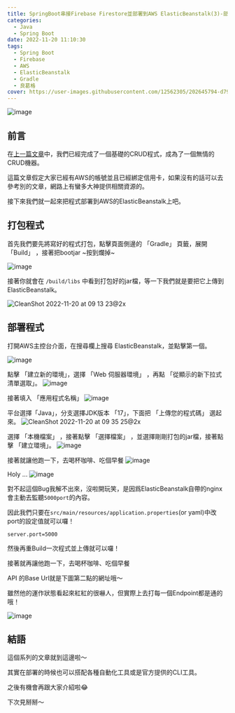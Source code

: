 ```yaml
---
title: SpringBoot串接Firebase Firestore並部署到AWS ElasticBeanstalk(3)-部署
categories:
  - Java
  - Spring Boot
date: 2022-11-20 11:10:30
tags:
  - Spring Boot
  - Firebase
  - AWS
  - ElasticBeanstalk
  - Gradle
  - 良葛格
cover: https://user-images.githubusercontent.com/12562305/202645794-d7922c72-a3e7-42b3-af16-1066432d709c.png
---
```

![image](https://user-images.githubusercontent.com/12562305/202645794-d7922c72-a3e7-42b3-af16-1066432d709c.png)

## 前言
在[上一篇文章](/2022/11/SpringBoot串接Firebase%20Firestore並部署到AWS%20ElasticBeanstalk2/)中，我們已經完成了一個基礎的CRUD程式，成為了一個無情的CRUD機器。

這篇文章假定大家已經有AWS的帳號並且已經綁定信用卡，如果沒有的話可以去參考別的文章，網路上有蠻多大神提供相關資源的。

接下來我們就一起來把程式部署到AWS的ElasticBeanstalk上吧。

## 打包程式

首先我們要先將寫好的程式打包，點擊頁面側邊的 「Gradle」 頁籤，展開 「Build」 ，接著把bootjar ~按到爛掉~

![image](https://user-images.githubusercontent.com/12562305/202877940-6a19befe-ff42-4386-95c3-fe7272642856.png)

接著你就會在 `/build/libs` 中看到打包好的jar檔，等一下我們就是要把它上傳到 ElasticBeanstalk。

![CleanShot 2022-11-20 at 09 13 23@2x](https://user-images.githubusercontent.com/12562305/202878045-b3540e66-37f5-4d13-a39c-d074adbbe53a.png)

## 部署程式

打開AWS主控台介面，在搜尋欄上搜尋 ElasticBeanstalk，並點擊第一個。

![image](https://user-images.githubusercontent.com/12562305/202877835-514a9fdd-4397-4b17-b1cd-d962ba65de5d.png)

點擊 「建立新的環境」，選擇 「Web 伺服器環境」 ，再點 「從顯示的新下拉式清單選取」。
![image](https://user-images.githubusercontent.com/12562305/202878273-0bfda118-2ebb-4676-a183-99f4baec5dce.png)

接著填入 「應用程式名稱」
![image](https://user-images.githubusercontent.com/12562305/202878401-13d9028d-884d-49df-a705-9acaaedf2b29.png)

平台選擇「Java」，分支選擇JDK版本 「17」，下面把 「上傳您的程式碼」 選起來。
![CleanShot 2022-11-20 at 09 35 25@2x](https://user-images.githubusercontent.com/12562305/202878605-2ae0988e-eac4-41d8-8da8-0c5968436bb2.png)

選擇 「本機檔案」 ，接著點擊 「選擇檔案」 ，並選擇剛剛打包的jar檔，接著點擊 「建立環境」。
![image](https://user-images.githubusercontent.com/12562305/202878824-77df37ee-4c5a-4031-90a1-d08e8a663604.png)

接著就讓他跑一下，去喝杯咖啡、吃個早餐
![image](https://user-images.githubusercontent.com/12562305/202878932-75173919-2cd3-4dd6-9118-3993a1750aac.png)

Holy ...
![image](https://user-images.githubusercontent.com/12562305/202879957-e4a05579-aa56-407f-b298-0ef23bd16308.png)

對不起這個Bug我解不出來，沒啦開玩笑，是因爲ElasticBeanstalk自帶的nginx會主動去監聽`5000port`的內容。

因此我們只要在`src/main/resources/application.properties`(or yaml)中改port的設定值就可以囉！
```properties
server.port=5000
```

然後再重Build一次程式並上傳就可以囉！

接著就再讓他跑一下，去喝杯咖啡、吃個早餐

API 的Base Url就是下圖第二點的網址哦～

雖然他的運作狀態看起來紅紅的很嚇人，但實際上去打每一個Endpoint都是通的哦！

![image](https://user-images.githubusercontent.com/12562305/202880582-d5c7d4e0-d3c0-4a56-949e-8e9cade8e438.png)

## 結語

這個系列的文章就到這邊啦～

其實在部署的時候也可以搭配各種自動化工具或是官方提供的CLI工具。

之後有機會再跟大家介紹啦😂

下次見掰掰～
